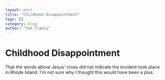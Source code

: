 ```yaml
---
layout: post
title: "Childhood Disappointment"
tags: []
category: blog
author: "Tom Clancy"
---
```


# Childhood Disappointment

That the words above Jesus' cross did not indicate the incident took place in Rhode Island. I'm not sure why I thought this would have been a plus.
